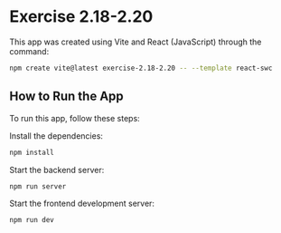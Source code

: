 # Exercise 2.18-2.20

This app was created using Vite and React (JavaScript) through the command:

```bash
npm create vite@latest exercise-2.18-2.20 -- --template react-swc
```

## How to Run the App

To run this app, follow these steps:

Install the dependencies:

```bash
npm install
```

Start the backend server:

```bash
npm run server
```

Start the frontend development server:

```bash
npm run dev
```
